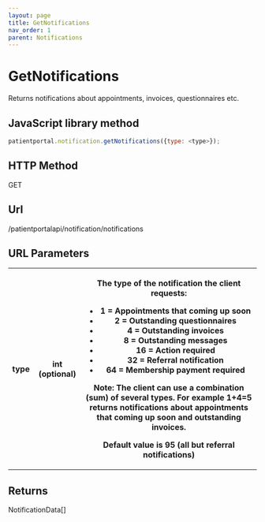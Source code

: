```yaml
---
layout: page
title: GetNotifications
nav_order: 1
parent: Notifications
---
```


# GetNotifications

Returns notifications about appointments, invoices, questionnaires etc.

## JavaScript library method

```javascript
patientportal.notification.getNotifications({type: <type>});
```

## HTTP Method

GET

## ****Url****

/patientportalapi/notification/notifications

## URL Parameters

<table><tbody><tr><th><p>type</p></th><th><p>int (optional)</p></th><th><p>The type of the notification the client requests:</p><ul><li>1 = Appointments that coming up soon</li><li>2 = Outstanding questionnaires</li><li>4 = Outstanding invoices</li><li>8 = Outstanding messages</li><li>16 = Action required</li><li>32 = Referral notification</li><li>64 = Membership payment required</li></ul><p>Note: The client can use a combination (sum) of several types. For example 1+4=5 returns notifications about appointments that coming up soon and outstanding invoices.</p><p>Default value is 95 (all but referral notifications)</p></th></tr></tbody></table>

## Returns

NotificationData\[\]
